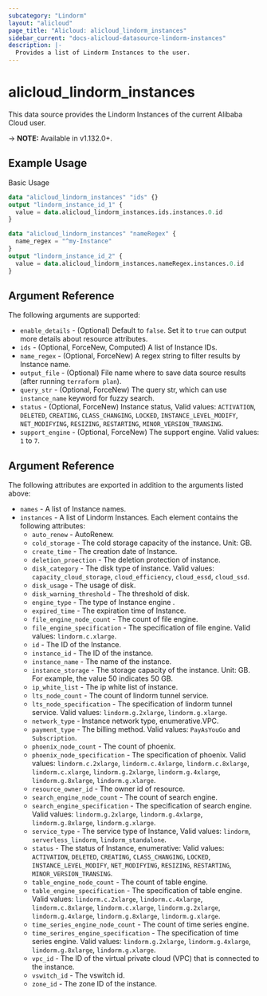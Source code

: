 ```yaml
---
subcategory: "Lindorm"
layout: "alicloud"
page_title: "Alicloud: alicloud_lindorm_instances"
sidebar_current: "docs-alicloud-datasource-lindorm-instances"
description: |-
  Provides a list of Lindorm Instances to the user.
---
```


# alicloud\_lindorm\_instances

This data source provides the Lindorm Instances of the current Alibaba Cloud user.

-> **NOTE:** Available in v1.132.0+.

## Example Usage

Basic Usage

```terraform
data "alicloud_lindorm_instances" "ids" {}
output "lindorm_instance_id_1" {
  value = data.alicloud_lindorm_instances.ids.instances.0.id
}

data "alicloud_lindorm_instances" "nameRegex" {
  name_regex = "^my-Instance"
}
output "lindorm_instance_id_2" {
  value = data.alicloud_lindorm_instances.nameRegex.instances.0.id
}

```

## Argument Reference

The following arguments are supported:

* `enable_details` - (Optional) Default to `false`. Set it to `true` can output more details about resource attributes.
* `ids` - (Optional, ForceNew, Computed)  A list of Instance IDs.
* `name_regex` - (Optional, ForceNew) A regex string to filter results by Instance name.
* `output_file` - (Optional) File name where to save data source results (after running `terraform plan`).
* `query_str` - (Optional, ForceNew) The query str, which can use `instance_name` keyword for fuzzy search.
* `status` - (Optional, ForceNew) Instance status, Valid values: `ACTIVATION`, `DELETED`, `CREATING`, `CLASS_CHANGING`, `LOCKED`, `INSTANCE_LEVEL_MODIFY`, `NET_MODIFYING`, `RESIZING`, `RESTARTING`, `MINOR_VERSION_TRANSING`.
* `support_engine` - (Optional, ForceNew) The support engine. Valid values: `1` to `7`. 

## Argument Reference

The following attributes are exported in addition to the arguments listed above:

* `names` - A list of Instance names.
* `instances` - A list of Lindorm Instances. Each element contains the following attributes:
	* `auto_renew` - AutoRenew.
	* `cold_storage` - The cold storage capacity of the instance. Unit: GB. 
	* `create_time` - The creation date of Instance.
	* `deletion_proection` - The deletion protection of instance.
	* `disk_category` - The disk type of instance. Valid values: `capacity_cloud_storage`, `cloud_efficiency`, `cloud_essd`, `cloud_ssd`.
	* `disk_usage` - The usage of disk.
	* `disk_warning_threshold` - The threshold of disk.
	* `engine_type` -  The type of Instance engine .
	* `expired_time` - The expiration time of Instance.
	* `file_engine_node_count` - The count of file engine.
	* `file_engine_specification` - The specification of file engine. Valid values: `lindorm.c.xlarge`.
	* `id` - The ID of the Instance.
	* `instance_id` - The ID of the instance.
	* `instance_name` - The name of the instance.
	* `instance_storage` - The storage capacity of the instance. Unit: GB. For example, the value 50 indicates 50 GB.
	* `ip_white_list` - The ip white list of instance.
	* `lts_node_count` - The count of lindorm tunnel service.
	* `lts_node_specification` - The specification of lindorm tunnel service. Valid values: `lindorm.g.2xlarge`, `lindorm.g.xlarge`.
	* `network_type` - Instance network type, enumerative.VPC.
	* `payment_type` - The billing method. Valid values: `PayAsYouGo` and `Subscription`.
	* `phoenix_node_count` - The count of phoenix.
	* `phoenix_node_specification` - The specification of phoenix. Valid values: `lindorm.c.2xlarge`, `lindorm.c.4xlarge`, `lindorm.c.8xlarge`, `lindorm.c.xlarge`, `lindorm.g.2xlarge`, `lindorm.g.4xlarge`, `lindorm.g.8xlarge`, `lindorm.g.xlarge`.
	* `resource_owner_id` - The owner id of resource.
	* `search_engine_node_count` - The count of search engine.
	* `search_engine_specification` - The specification of search engine. Valid values: `lindorm.g.2xlarge`, `lindorm.g.4xlarge`, `lindorm.g.8xlarge`, `lindorm.g.xlarge`.
	* `service_type` - The service type of Instance, Valid values:  `lindorm`, `serverless_lindorm`, `lindorm_standalone`.
	* `status` - The status of Instance, enumerative: Valid values: `ACTIVATION`, `DELETED`, `CREATING`, `CLASS_CHANGING`, `LOCKED`, `INSTANCE_LEVEL_MODIFY`, `NET_MODIFYING`, `RESIZING`, `RESTARTING`, `MINOR_VERSION_TRANSING`.
	* `table_engine_node_count` - The count of table engine.
	* `table_engine_specification` - The specification of  table engine. Valid values: `lindorm.c.2xlarge`, `lindorm.c.4xlarge`, `lindorm.c.8xlarge`, `lindorm.c.xlarge`, `lindorm.g.2xlarge`, `lindorm.g.4xlarge`, `lindorm.g.8xlarge`, `lindorm.g.xlarge`.
	* `time_series_engine_node_count` - The count of time series engine.
	* `time_serires_engine_specification` - The specification of time series engine. Valid values: `lindorm.g.2xlarge`, `lindorm.g.4xlarge`, `lindorm.g.8xlarge`, `lindorm.g.xlarge`.
	* `vpc_id` - The ID of the virtual private cloud (VPC) that is connected to the instance.
	* `vswitch_id` - The vswitch id.
	* `zone_id` - The zone ID of the instance.
